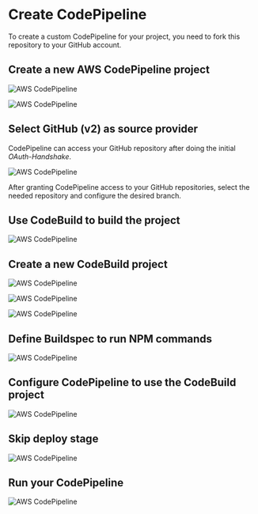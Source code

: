 # Create CodePipeline

To create a custom CodePipeline for your project, you need to fork this repository to your GitHub account.

## Create a new AWS CodePipeline project

![AWS CodePipeline](./code-pipeline-01.png)

![AWS CodePipeline](./code-pipeline-02.png)

## Select GitHub (v2) as source provider

CodePipeline can access your GitHub repository after doing the initial _OAuth-Handshake_.

![AWS CodePipeline](./code-pipeline-03.png)

After granting CodePipeline access to your GitHub repositories, select the needed repository and configure the desired branch.

## Use CodeBuild to build the project

![AWS CodePipeline](./code-pipeline-04.png)

## Create a new CodeBuild project

![AWS CodePipeline](./code-pipeline-05.png)

![AWS CodePipeline](./code-pipeline-06.png)

![AWS CodePipeline](./code-pipeline-07.png)

## Define Buildspec to run NPM commands

![AWS CodePipeline](./code-pipeline-08.png)

## Configure CodePipeline to use the CodeBuild project

![AWS CodePipeline](./code-pipeline-09.png)

## Skip deploy stage

![AWS CodePipeline](./code-pipeline-10.png)

## Run your CodePipeline

![AWS CodePipeline](./code-pipeline-11.png)